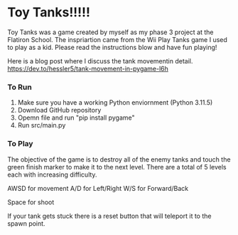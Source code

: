 # Toy Tanks!!!!!

Toy Tanks was a game created by myself as my phase 3 project at the Flatiron School. The inspriartion came from the Wii Play Tanks game I used to play as a kid. Please read the instructions blow and have fun playing!

Here is a blog post where I discuss the tank movementin detail.
https://dev.to/hessler5/tank-movement-in-pygame-l6h

### To Run
1. Make sure you have a working Python enviornment (Python 3.11.5)
2. Download GitHub repository
3. Opemn file and run "pip install pygame"
4. Run src/main.py 

### To Play
The objective of the game is to destroy all of the enemy tanks and touch the green finish marker to make it to the next level. There are a total of 5 levels each with increasing difficulty.

AWSD for movement
    A/D for Left/Right
    W/S for Forward/Back

Space for shoot

If your tank gets stuck there is a reset button that will teleport it to the spawn point.
